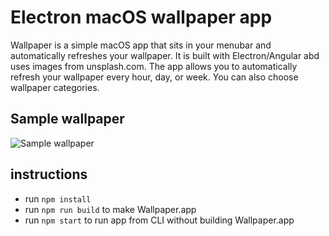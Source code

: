 # Electron macOS wallpaper app
Wallpaper is a simple macOS app that sits in your menubar and automatically refreshes your wallpaper. It is built with Electron/Angular abd uses images from unsplash.com. The app allows you to automatically refresh your wallpaper every hour, day, or week. You can also choose wallpaper categories.

## Sample wallpaper
![Sample wallpaper](https://raw.githubusercontent.com/andypotts/macos-wallpaper-app/master/sample.jpg)

## instructions

- run `npm install`
- run `npm run build` to make Wallpaper.app
- run `npm start` to run app from CLI without building Wallpaper.app
